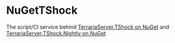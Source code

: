 # NuGetTShock
The script/CI service behind [TerrariaServer.TShock on NuGet](https://www.nuget.org/packages/TerrariaServer.TShock/) and [TerrariaServer.TShock.Nightly on NuGet](https://www.nuget.org/packages/TerrariaServer.TShock.Nightly/)
